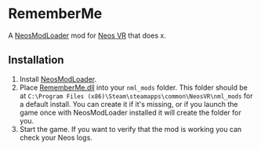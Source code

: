 # RememberMe

A [NeosModLoader](https://github.com/neos-modding-group/NeosModLoader) mod for [Neos VR](https://neos.com/) that does x.

## Installation
1. Install [NeosModLoader](https://github.com/neos-modding-group/NeosModLoader).
1. Place [RememberMe.dll](https://github.com/AlexW-578/RememberMe/releases/latest/download/RememberMe.dll) into your `nml_mods` folder. This folder should be at `C:\Program Files (x86)\Steam\steamapps\common\NeosVR\nml_mods` for a default install. You can create it if it's missing, or if you launch the game once with NeosModLoader installed it will create the folder for you.
1. Start the game. If you want to verify that the mod is working you can check your Neos logs.